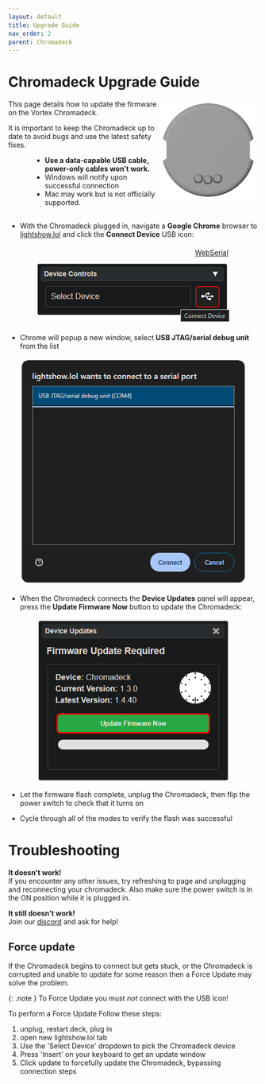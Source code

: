 ```yaml
---
layout: default
title: Upgrade Guide
nav_order: 2
parent: Chromadeck
---
```


# Chromadeck Upgrade Guide

<img src="assets/images/Chromadeck-Render.png" style="max-width: 250px; width: 40%; float: right">

This page details how to update the firmware on the Vortex Chromadeck.

It is important to keep the Chromadeck up to date to avoid bugs and use the latest safety fixes.

<div style="margin-left: 50px; margin-right: 50px; margin-bottom: 30px;" markdown="1">

- **Use a data-capable USB cable, power-only cables won't work.**
- Windows will notify upon successful connection
- Mac may work but is not officially supported.

</div>

 - With the Chromadeck plugged in, navigate a **Google Chrome** browser to [lightshow.lol](https://lightshow.lol) and click the **Connect Device** USB icon:

<div style="text-align: center; margin: 20px">
  <p style="color:white;"><b>Note:</b>
  Other browsers may work if they support <a href="https://developer.mozilla.org/en-US/docs/Web/API/Web_Serial_API#browser_compatibility">WebSerial</a></p>
  <img src="assets/images/connect-device.png">
</div>

 - Chrome will popup a new window, select **USB JTAG/serial debug unit** from the list

<div style="text-align: center; margin: 20px">
  <img src="assets/images/connect-chromadeck-serialport.png">
</div>

 - When the Chromadeck connects the **Device Updates** panel will appear, press the **Update Firmware Now** button to update the Chromadeck:

<div style="text-align: center; margin: 20px; display:flex; flex-direction: column; align-items: center;">
  <img src="assets/images/chromadeck-firmware-update.png">
</div>  

 - Let the firmware flash complete, unplug the Chromadeck, then flip the power switch to check that it turns on
&nbsp; 

 - Cycle through all of the modes to verify the flash was successful

# Troubleshooting

**It doesn't work!**  
If you encounter any other issues, try refreshing to page and unplugging and reconnecting your chromadeck. Also make sure the power switch is in the ON position while it is plugged in.

**It still doesn't work!**  
Join our [discord](https://discord.gg/4R9at8S8Sn) and ask for help!

## Force update
If the Chromadeck begins to connect but gets stuck, or the Chromadeck is corrupted and unable to update for some reason then a Force Update may solve the problem.

{: .note }
  To Force Update you must *not* connect with the USB Icon!  

To perform a Force Update Follow these steps:  
  
 1. unplug, restart deck, plug in  
 2. open new lightshow.lol tab  
 3. Use the 'Select Device' dropdown to pick the Chromadeck device  
 4. Press 'Insert' on your keyboard to get an update window  
 5. Click update to forcefully update the Chromadeck, bypassing connection steps  
